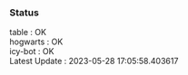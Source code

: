 ### Status


table : OK  
hogwarts : OK  
icy-bot : OK  
Latest Update : 2023-05-28 17:05:58.403617
